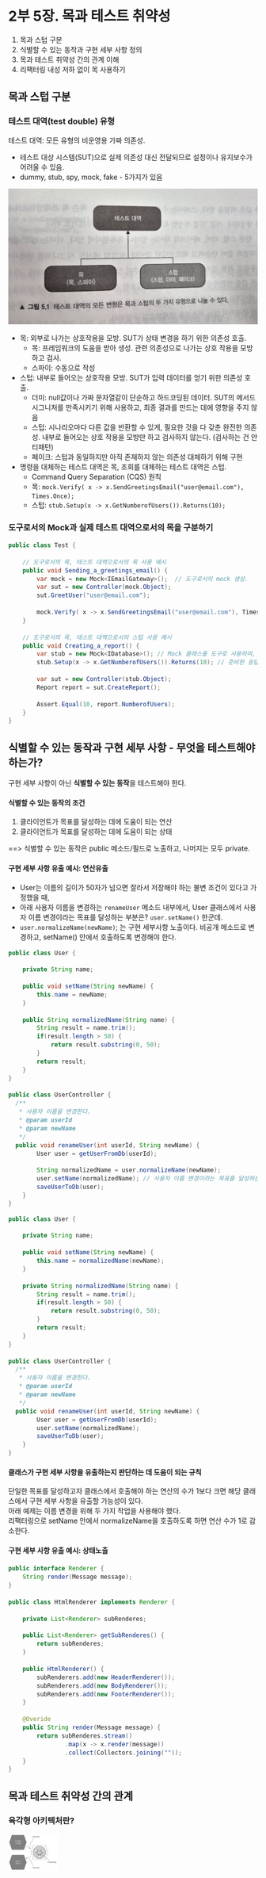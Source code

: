 # 2부 5장. 목과 테스트 취약성

1. 목과 스텁 구분
2. 식별할 수 있는 동작과 구현 세부 사항 정의
3. 목과 테스트 취약성 간의 관계 이해
4. 리팩터링 내성 저하 없이 목 사용하기

## 목과 스텁 구분
### 테스트 대역(test double) 유형

테스트 대역: 모든 유형의 비운영용 가짜 의존성.
- 테스트 대상 시스템(SUT)으로 실제 의존성 대신 전달되므로 설정이나 유지보수가 어려울 수 있음.
- dummy, stub, spy, mock, fake - 5가지가 있음

<img src="../static/2-5_test-double-types.png">

- 목: 외부로 나가는 상호작용을 모방. SUT가 상태 변경을 하기 위한 의존성 호출.
  - 목: 프레임워크의 도움을 받아 생성. 관련 의존성으로 나가는 상호 작용을 모방하고 검사.
  - 스파이: 수동으로 작성
- 스텁: 내부로 들어오는 상호작용 모방. SUT가 입력 데이터를 얻기 위한 의존성 호출.
    - 더미: null값이나 가짜 문자열같이 단순하고 하드코딩된 데이터. SUT의 메서드 시그니처를 만족시키기 위해 사용하고, 최종 결과를 만드는 데에 영향을 주지 않음
    - 스텁: 시나리오마다 다른 값을 반환할 수 있게, 필요한 것을 다 갖춘 완전한 의존성. 내부로 들어오는 상호 작용을 모방만 하고 검사하지 않는다. (검사하는 건 안티패턴)
    - 페이크: 스텁과 동일하지만 아직 존재하지 않는 의존성 대체하기 위해 구현
- 명령을 대체하는 테스트 대역은 목, 조회를 대체하는 테스트 대역은 스텁.
  - Command Query Separation (CQS) 원칙
  - 목: `mock.Verify( x -> x.SendGreetingsEmail("user@email.com"), Times.Once);`
  - 스텁: `stub.Setup(x -> x.GetNumberofUsers()).Returns(10);`



### 도구로서의 Mock과 실제 테스트 대역으로서의 목을 구분하기

```java
public class Test {
	
	// 도구로서의 목, 테스트 대역으로서의 목 사용 예시
	public void Sending_a_greetings_email() {
		var mock = new Mock<IEmailGateway>();  // 도구로서의 mock 생성.
		var sut = new Controller(mock.Object);
		sut.GreetUser("user@email.com");

		mock.Verify( x -> x.SendGreetingsEmail("user@email.com"), Times.Once); // 테스트 대역으로서의 mock. SUT 테스트 결과(메일 전송 여부)를 검사한다.
	}

	// 도구로서의 목, 테스트 대역으로서의 스텁 사용 예시
	public void Creating_a_report() {
		var stub = new Mock<IDatabase>(); // Mock 클래스를 도구로 사용하여, 테스트 대역으로서의 **스텁** 생성
		stub.Setup(x -> x.GetNumberofUsers()).Returns(10); // 준비한 응답 설정(스텁)

		var sut = new Controller(stub.Object);
		Report report = sut.CreateReport();
		
		Assert.Equal(10, report.NumberofUsers);
	}
}
```

## 식별할 수 있는 동작과 구현 세부 사항 - 무엇을 테스트해야 하는가?

구현 세부 사항이 아닌 **식별할 수 있는 동작**을 테스트해야 한다.

#### 식별할 수 있는 동작의 조건
1. 클라이언트가 목표를 달성하는 데에 도움이 되는 연산
2. 클라이언트가 목표를 달성하는 데에 도움이 되는 상태

==> 식별할 수 있는 동작은 public 메소드/필드로 노출하고, 나머지는 모두 private.


#### 구현 세부 사항 유출 예시: 연산유출
- User는 이름의 길이가 50자가 넘으면 잘라서 저장해야 하는 불변 조건이 있다고 가정했을 때,
- 아래 사용자 이름을 변경하는 `renameUser` 메소드 내부에서, User 클래스에서 사용자 이름 변경이라는 목표를 달성하는 부분은?  `user.setName()` 한군데.
- `user.normalizeName(newName)`; 는 구현 세부사항 노출이다. 비공개 메소드로 변경하고, setName() 안에서 호출하도록 변경해야 한다.
```java
public class User {

	private String name;

	public void setName(String newName) {
		this.name = newName;
	}

	public String normalizedName(String name) {
		String result = name.trim();
		if(result.length > 50) {
			return result.substring(0, 50);
		}
		return result;
	}
}

public class UserController {
  /**
   * 사용자 이름을 변경한다.
   * @param userId
   * @param newName
   */
  public void renameUser(int userId, String newName) {
		User user = getUserFromDb(userId);
		
		String normalizedName = user.normalizeName(newName);
		user.setName(normalizedName); // 사용자 이름 변경이라는 목표를 달성하는 부분
		saveUserToDb(user);
    }
}
```

```java
public class User {

	private String name;

	public void setName(String newName) {
		this.name = normalizedName(newName);
	}

	private String normalizedName(String name) {
		String result = name.trim();
		if(result.length > 50) {
			return result.substring(0, 50);
		}
		return result;
	}
}

public class UserController {
  /**
   * 사용자 이름을 변경한다.
   * @param userId
   * @param newName
   */
  public void renameUser(int userId, String newName) {
		User user = getUserFromDb(userId);
		user.setName(normalizedName); 
		saveUserToDb(user);
    }
}
```
#### 클래스가 구현 세부 사항을 유출하는지 판단하는 데 도움이 되는 규칙
단일한 목표를 달성하고자 클래스에서 호출해야 하는 연산의 수가 1보다 크면 해당 클래스에서 구현 세부 사항을 유출할 가능성이 있다.       
아래 예제는 이름 변경을 위해 두 가지 작업을 사용해야 했다.   
리팩터링으로 setName 안에서 normalizeName을 호출하도록 하면 연산 수가 1로 감소한다.   


#### 구현 세부 사항 유출 예시: 상태노출
```java
public interface Renderer {
	String render(Message message);
}

public class HtmlRenderer implements Renderer {

	private List<Renderer> subRenderes;

	public List<Renderer> getSubRenderes() {
		return subRenderes;
	}

	public HtmlRenderer() {
		subRenderers.add(new HeaderRenderer());
		subRenderers.add(new BodyRenderer());
		subRenderers.add(new FooterRenderer());
	}

	@Overide
	public String render(Message message) {
		return subRenderes.stream()
				.map(x -> x.render(message))
				.collect(Collectors.joining(""));
	}
}
```
## 목과 테스트 취약성 간의 관계
### 육각형 아키텍처란?
<img style="width:100px" src="../static/2-5_hexagonal.png">
